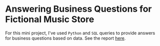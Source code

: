 # Answering Business Questions for Fictional Music Store

For this mini project, I've used `Python` and `SQL` queries to provide answers for business questions based on data.
See the report [here](https://github.com/sdhwa92/fictional-music-store-business-questions/blob/main/fictional_music_store.ipynb).
